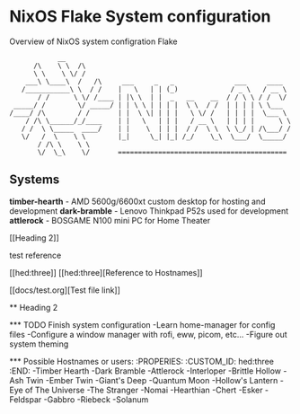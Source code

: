 # NixOS Flake System configuration
Overview of NixOS system configration Flake

                __    
          /\    \ \  /\
          \ \    \ \/ /
        ___\ \____\  /   /\     ___     _   _               ___     ____
       /___________\ \  / /    |   \   | | (_)             / _ \   / __ \
           / /      \ \/ /____ | |\ \  | |  _   __    __  / / \ \ / /  \/
     _____/ /        \/ _____/ | | \ \ | | | |  \ \  / /  | | | | \ \___
    /____/ /\        / /       | |  \ \| | | |   \ \/ /   | | | |  \___ \
        / /\ \______/_/____    | |   \   | | |   / __ \   | | | |      \ \
       / /  \ \_____  ____/    | |    \  | | |  / /  \ \  \ \_/ | /\___/ /
       \/   /  \    \ \        |_|     \_| |_| /_/    \_\  \___/  \_____/
           / /\ \    \ \
           \/  \_\    \/       ==========================================

## Systems

**timber-hearth** - AMD 5600g/6600xt custom desktop for hosting and development
**dark-bramble** - Lenovo Thinkpad P52s used for development
**attlerock** - BOSGAME N100 mini PC for Home Theater

[[Heading 2]]

test reference

[[hed:three]]
[[hed:three][Reference to Hostnames]]

[[docs/test.org][Test file link]]

** Heading 2

*** TODO Finish system configuration
-Learn home-manager for config files
-Configure a window manager with rofi, eww, picom, etc...
-Figure out system theming

*** Possible Hostnames or users:
:PROPERIES:
:CUSTOM_ID: hed:three
:END:
-Timber Hearth
-Dark Bramble
-Attlerock
-Interloper
-Brittle Hollow
-Ash Twin
-Ember Twin
-Giant's Deep
-Quantum Moon
-Hollow's Lantern
-Eye of The Universe
-The Stranger
-Nomai
-Hearthian
-Chert
-Esker
-Feldspar
-Gabbro
-Riebeck
-Solanum